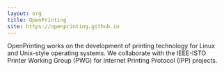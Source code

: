 ```yaml
---
layout: org
title: OpenPrinting
site: https://openprinting.github.io
---
```

OpenPrinting works on the development of printing technology for Linux and
Unix-style operating systems.  We collaborate with the IEEE-ISTO Printer
Working Group (PWG) for Internet Printing Protocol (IPP) projects.

